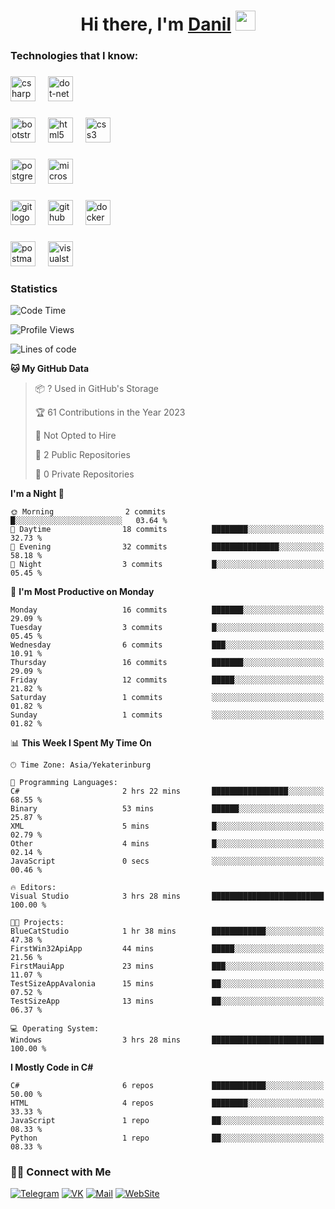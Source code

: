 <h1 align="center">Hi there, I'm <a href="https://vk.com/heindale" target="_blank">Danil</a> 
<img src="https://github.com/blackcater/blackcater/raw/main/images/Hi.gif" height="32"/></h1>

<h3 align="left">Technologies that I know:</h3>

###

<div align="left">
  <img src="https://img.shields.io/badge/C Sharp-239120?logo=csharp&logoColor=white&style=for-the-badge" height="40" alt="csharp logo"  />
  <img width="12" />
  <img src="https://img.shields.io/badge/.NET-512BD4?logo=dotnet&logoColor=white&style=for-the-badge" height="40" alt="dot-net logo"  />
  <img width="12" />
</div>

###

<div align="left">
  <img src="https://img.shields.io/badge/Bootstrap-7952B3?logo=bootstrap&logoColor=white&style=for-the-badge" height="40" alt="bootstrap logo"  />
  <img width="12" />
  <img src="https://img.shields.io/badge/HTML5-E34F26?logo=html5&logoColor=white&style=for-the-badge" height="40" alt="html5 logo"  />
  <img width="12" />
  <img src="https://img.shields.io/badge/CSS3-1572B6?logo=css3&logoColor=white&style=for-the-badge" height="40" alt="css3 logo"  />
</div>

###

<div align="left">
  <img src="https://img.shields.io/badge/PostgreSQL-4169E1?logo=postgresql&logoColor=white&style=for-the-badge" height="40" alt="postgresql logo"  />
  <img width="12" />
  <img src="https://img.shields.io/badge/Microsoft SQL Server-CC2927?logo=microsoftsqlserver&logoColor=white&style=for-the-badge" height="40" alt="microsoftsqlserver logo"  />
</div>

###

<div align="left">
  <img src="https://img.shields.io/badge/Git-F05032?logo=git&logoColor=white&style=for-the-badge" height="40" alt="git logo"  />
  <img width="12" />
  <img src="https://img.shields.io/badge/GitHub-181717?logo=github&logoColor=white&style=for-the-badge" height="40" alt="github logo"  />
  <img width="12" />
  <img src="https://img.shields.io/badge/Docker-2496ED?logo=docker&logoColor=white&style=for-the-badge" height="40" alt="docker logo"  />
</div>

###

<div align="left">
  <img src="https://img.shields.io/badge/Postman-FF6C37?logo=postman&logoColor=black&style=for-the-badge" height="40" alt="postman logo"  />
  <img width="12" />
  <img src="https://img.shields.io/badge/Visual Studio-5C2D91?logo=visualstudio&logoColor=white&style=for-the-badge" height="40" alt="visualstudio logo"  />
</div>

###

<h3 align="left">Statistics</h3>

<!--START_SECTION:waka-->
![Code Time](http://img.shields.io/badge/Code%20Time-44%20hrs%2031%20mins-blue)

![Profile Views](http://img.shields.io/badge/Profile%20Views-145-blue)

![Lines of code](https://img.shields.io/badge/From%20Hello%20World%20I%27ve%20Written-4.8%20thousand%20lines%20of%20code-blue)

**🐱 My GitHub Data** 

> 📦 ? Used in GitHub's Storage 
 > 
> 🏆 61 Contributions in the Year 2023
 > 
> 🚫 Not Opted to Hire
 > 
> 📜 2 Public Repositories 
 > 
> 🔑 0 Private Repositories 
 > 
**I'm a Night 🦉** 

```text
🌞 Morning                2 commits           █░░░░░░░░░░░░░░░░░░░░░░░░   03.64 % 
🌆 Daytime                18 commits          ████████░░░░░░░░░░░░░░░░░   32.73 % 
🌃 Evening                32 commits          ███████████████░░░░░░░░░░   58.18 % 
🌙 Night                  3 commits           █░░░░░░░░░░░░░░░░░░░░░░░░   05.45 % 
```
📅 **I'm Most Productive on Monday** 

```text
Monday                   16 commits          ███████░░░░░░░░░░░░░░░░░░   29.09 % 
Tuesday                  3 commits           █░░░░░░░░░░░░░░░░░░░░░░░░   05.45 % 
Wednesday                6 commits           ███░░░░░░░░░░░░░░░░░░░░░░   10.91 % 
Thursday                 16 commits          ███████░░░░░░░░░░░░░░░░░░   29.09 % 
Friday                   12 commits          █████░░░░░░░░░░░░░░░░░░░░   21.82 % 
Saturday                 1 commits           ░░░░░░░░░░░░░░░░░░░░░░░░░   01.82 % 
Sunday                   1 commits           ░░░░░░░░░░░░░░░░░░░░░░░░░   01.82 % 
```


📊 **This Week I Spent My Time On** 

```text
🕑︎ Time Zone: Asia/Yekaterinburg

💬 Programming Languages: 
C#                       2 hrs 22 mins       █████████████████░░░░░░░░   68.55 % 
Binary                   53 mins             ██████░░░░░░░░░░░░░░░░░░░   25.87 % 
XML                      5 mins              █░░░░░░░░░░░░░░░░░░░░░░░░   02.79 % 
Other                    4 mins              █░░░░░░░░░░░░░░░░░░░░░░░░   02.14 % 
JavaScript               0 secs              ░░░░░░░░░░░░░░░░░░░░░░░░░   00.46 % 

🔥 Editors: 
Visual Studio            3 hrs 28 mins       █████████████████████████   100.00 % 

🐱‍💻 Projects: 
BlueCatStudio            1 hr 38 mins        ████████████░░░░░░░░░░░░░   47.38 % 
FirstWin32ApiApp         44 mins             █████░░░░░░░░░░░░░░░░░░░░   21.56 % 
FirstMauiApp             23 mins             ███░░░░░░░░░░░░░░░░░░░░░░   11.07 % 
TestSizeAppAvalonia      15 mins             ██░░░░░░░░░░░░░░░░░░░░░░░   07.52 % 
TestSizeApp              13 mins             ██░░░░░░░░░░░░░░░░░░░░░░░   06.37 % 

💻 Operating System: 
Windows                  3 hrs 28 mins       █████████████████████████   100.00 % 
```

**I Mostly Code in C#** 

```text
C#                       6 repos             ████████████░░░░░░░░░░░░░   50.00 % 
HTML                     4 repos             ████████░░░░░░░░░░░░░░░░░   33.33 % 
JavaScript               1 repo              ██░░░░░░░░░░░░░░░░░░░░░░░   08.33 % 
Python                   1 repo              ██░░░░░░░░░░░░░░░░░░░░░░░   08.33 % 
```

<!--END_SECTION:waka-->

<h3> 🤝🏻 Connect with Me </h3>

[![Telegram](https://img.shields.io/badge/Telegram-2CA5E0?style=for-the-badge&logo=telegram&logoColor=white)](https://t.me/heindaledev)
[![VK](https://img.shields.io/badge/вконтакте-%232E87FB.svg?&style=for-the-badge&logo=vk&logoColor=white)](https://vk.com/heindale)
[![Mail](https://img.shields.io/badge/Email-red?&style=for-the-badge&logo=Mail.Ru)](mailto:example@ex.com)
[![WebSite](https://img.shields.io/badge/-website-green?style=for-the-badge)](http://heindale.is-a.dev/)
